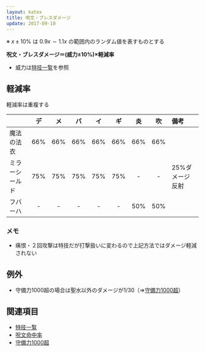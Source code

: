 ```yaml
---
layout: katex
title: 呪文・ブレスダメージ
update: 2017-09-10
---
```


※ $x\pm{}10\%$ は $0.9x \sim{} 1.1x$ の範囲内のランダム値を表すものとする

__呪文・ブレスダメージ＝(威力±10%)×軽減率__

* 威力は[特技一覧](skill_id)を参照


## 軽減率

軽減率は重複する

|                  | デ | メ | バ | イ | ギ | 炎 | 吹 | 備考 |
|:-----------------|:--:|:--:|:--:|:--:|:--:|:--:|:--:|:-----|
| 魔法の法衣       | 66%| 66%| 66%| 66%| 66%| 66%| 66%|
| ミラーシールド   | 75%| 75%| 75%| 75%| 75%| -  | -  | 25%ダメージ反射 |
| フバーハ         | -  | -  | -  | -  | -  | 50%| 50%|


### メモ

* 痛恨・２回攻撃は特技だが打撃扱いに変わるので上記方法ではダメージ軽減されない


## 例外

* 守備力1000超の場合は聖水以外のダメージが1/30（⇒[守備力1000超](misc#def1000over)）


## 関連項目

* [特技一覧](skill_id)
* [呪文命中率](spell_hit_rate)
* [守備力1000超](misc#def1000over)
